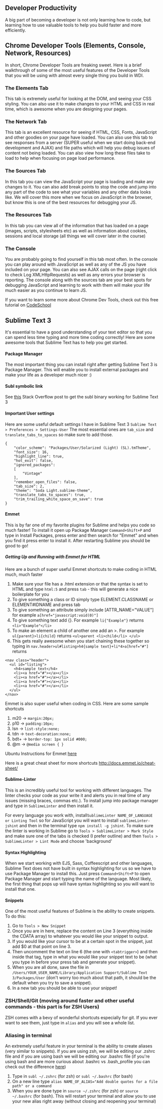 ## Developer Productivity

A big part of becoming a developer is not only learning how to code, but learning how to use valuable tools to help you build faster and more efficiently.

## Chrome Developer Tools (Elements, Console, Network, Resources)

In short, Chrome Developer Tools are freaking sweet. Here is a brief walkthrough of some of the most useful features of the Developer Tools that you will be using with almost every single thing you build in WDI.

### The Elements Tab

This tab is extremely useful for looking at the DOM, and seeing your CSS styling. You can also use it to make changes to your HTML and CSS in real time, which is awesome when you are designing your pages.

### The Network Tab

This tab is an excellent resource for seeing if HTML, CSS, Fonts, JavaScript and other goodies on your page have loaded. You can also use this tab to see responses from a server (SUPER useful when we start doing back-end development and AJAX) and file paths which will help you debug issues of content not being loaded. You can also view how long these files take to load to help when focusing on page load performance.

### The Sources Tab

In this tab you can view the JavaScript your page is loading and make any changes to it. You can also add break points to stop the code and jump into any part of the code to see what your variables and any other data looks like. We will cover this more when we focus on JavaScript in the browser, but know this is one of the best resources for debugging your JS.

### The Resources Tab

In this tab you can view all of the information that has loaded on a page (images, scripts, stylesheets etc) as well as information about cookies, sessions and local storage (all things we will cover later in the course)

### The Console

You are probably going to find yourself in this tab most often. In the console you can play around with JavaScript as well as any of the JS you have included on your page. You can also see AJAX calls on the page (right click to check Log XMLHttpRequests) as well as any errors your browser is reporting. The console along with the sources tab are your best spots for debugging JavaScript and learning to work with them will make your life much easier as you continue to learn JS. 

If you want to learn some more about Chrome Dev Tools, check out this free tutorial on [CodeSchool](http://discover-devtools.codeschool.com/?locale=en)

## Sublime Text 3

It's essential to have a good understanding of your text editor so that you can spend less time typing and more time coding correctly! Here are some awesome tools that Sublime Text has to help you get started.

#### Package Manager

The most important thing you can install right after getting Sublime Text 3 is Package Manager. This will enable you to install external packages and make your life as a developer much nicer :)

#### Subl symbolic link

See [this](http://stackoverflow.com/questions/16199581/opening-sublime-text-on-command-line-as-subl-on-mac-os) Stack Overflow post to get the subl binary working for Sublime Text 3 

#### Important User settings

Here are some useful default settings I have in Sublime Text 3 `Sublime Text > Preferences > Settings-User` The most essential ones are `tab_size` and `translate_tabs_to_spaces` so make sure to add those.

```
{
	"color_scheme": "Packages/User/Solarized (Light) (SL).tmTheme",
	"font_size": 16,
	"highlight_line": true,
	"hot_exit": false,
	"ignored_packages":
	[
		"Vintage"
	],
	"remember_open_files": false,
	"tab_size": 2,
	"theme": "Soda Light.sublime-theme",
	"translate_tabs_to_spaces": true,
	"trim_trailing_white_space_on_save": true
}
```

#### Emmet

This is by far one of my favorite plugins for Sublime and helps you code so much faster! To install it open up Package Manager `Command+Shift+P` and type in Install Packages, press enter and then search for "Emmet" and when you find it press enter to install it. After restarting Sublime you should be good to go!

##### Getting Up and Running with Emmet for HTML

Here are a bunch of super useful Emmet shortcuts to make coding in HTML much, much faster

1. Make sure your file has a .html extension or that the syntax is set to HTML and type `html:5` and press `tab` - this will generate a nice boilerplate for you
2. To give something a class or ID simply type ELEMENT.CLASSNAME or ELEMENT#IDNAME and press tab
3. To give something an attribute simply include [ATTR_NAME="VALUE"] for example `a[href="javascript:void(0)"]`
4. To give something text add {}. For example `li{"Example"}` returns `<li>"Example"</li>`
5. To make an element a child of another one add an >. For example `ul{parent}>li{child}` returns `<ul>parent <li>child</li> </ul>`
6. This gets really awesome when you start chaining these together so typing in `nav.header>ul#listing>h4{sample text}+li*4>a[href="#"]` returns 

```
<nav class="header">
  <ul id="listing">
    <h4>sample text</h4>
    <li><a href="#"></a></li>
    <li><a href="#"></a></li>
    <li><a href="#"></a></li>
    <li><a href="#"></a></li>
  </ul>
</nav>
``` 

Emmet is also super useful when coding in CSS. Here are some sample shortcuts

1. m20 -> `margin:20px;`
2. p10 -> `padding:10px;`
3. lsn -> `list-style:none;`
4. tdn -> `text-decoration:none;`
5. bdt+ -> `border-top: 1px solid #000;`
6. @m -> `@media screen { }`

Ubuntu Instructions for Emmet [here](http://pr-nizar.blogspot.com/2014/03/ubuntu-sublimetext3-package-control-emmet-pyv8-git.html)

Here is a great cheat sheet for more shortcuts <a href = "http://docs.emmet.io/cheat-sheet/">http://docs.emmet.io/cheat-sheet/</a>


#### Sublime-Linter

This is an incredibly useful tool for working with different languages. The linter checks your code as your write it and alerts you in real time of any issues (missing braces, commas etc.). To install jump into package manager and type in `SublimeLinter` and then install it. 

For every language you work with, install`SublimeLinter NAME_OF_LANGUAGE or Linting Tool` so for JavaScript you will want to install `sublimeLinter-jshint` and then in the terminal type `npm install -g jshint`. To make sure the linter is working in Sublime go to `Tools > SublimeLinter > Mark Style` and make sure one of the tabs is checked (I prefer outline) and then `Tools > SublimeLinter > Lint Mode` and choose 'background'

#### Syntax Highlighting

When we start working with EJS, Sass, Coffeescript and other languages, Sublime Text does not have built in syntax highlighting for us so we have to use Package Manager to install this. Just press `Command+Shift+P` to open Package Manager and start typing the name of the language. Most likely, the first thing that pops up will have syntax highlighting so you will want to install that one. 

#### Snippets

One of the most useful features of Sublime is the ability to create snippets. To do this:

1. Go to `Tools > New Snippet` 
2. Once you are in here, replace the content on Line 3 (everything inside the CDATA array) to whatever you would like your snippet to output. 
3. If you would like your cursor to be at a certain spot in the snippet, just add $0 at that point on line 3.
3. Then uncomment the text on line 6 (the one with `<tabtrigger>`) and then inside that tag, type in what you would like your snippet text to be (what you type in before your press tab and generate your snippet). 
4. When you are all done, save the file in `/Users/YOUR_USER_NAME/Library/Application Support/Sublime Text 3/Packages/User` (don't worry too much about that path, it should be the default when you try to save a snippet).
5. In a new tab you should be able to use your snippet!

### ZSH/Shell/Git (moving around faster and other useful commands - this part is for ZSH Users)

ZSH comes with a bevy of wonderful shortcuts especially for git. If you ever want to see them, just type in `alias` and you will see a whole list.

### Aliasing in terminal

An extremely useful feature in your terminal is the ability to create aliases (very similar to snippets). If you are using zsh, we will be editing our .zshrc file and if you are using bash we will be editing  our .bashrc file (if you're using bash and are more curious about .bashrc vs .bash_profile you can check out the difference [here](http://stackoverflow.com/questions/902946/about-bash-profile-bashrc-and-where-should-alias-be-written-in)) 

1. Type in `subl ~/.zshrc` (for zsh) or `subl ~/.bashrc` (for bash)
2. On a new line type `alias NAME_OF_ALIAS="Add double quotes for a file path" or a command`
3. When you are done type in `source ~/.zshrc` (for zsh) or `source ~/.bashrc` (for bash). This will restart your terminal and allow you to use your new alias right away (without closing and reopening your terminal)
